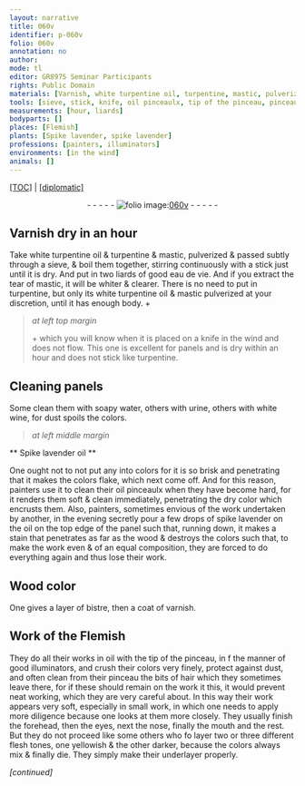 ```yaml
---
layout: narrative
title: 060v
identifier: p-060v
folio: 060v
annotation: no
author:
mode: tl
editor: GR8975 Seminar Participants
rights: Public Domain
materials: [Varnish, white turpentine oil, turpentine, mastic, pulverized & passed subtly through a sieve, eau de vie, mastic, mastic pulverized, soapy water, urine, white wine, Spike lavender oil, spike lavender on the oil, wood, Wood, bistre, varnish, oil, hair]
tools: [sieve, stick, knife, oil pinceaulx, tip of the pinceau, pinceau]
measurements: [hour, liards]
bodyparts: []
places: [Flemish]
plants: [Spike lavender, spike lavender]
professions: [painters, illuminators]
environments: [in the wind]
animals: []
---
```


<p><a href="{{ site.baseurl }}/translation/">[TOC]</a> | <a href="{{ site.baseurl }}/texts/p-060v_tc/" target="_blank">[diplomatic]</a></p><div class="folio" align="center">- - - - - <a href="http://gallica.bnf.fr/ark:/12148/btv1b9059316c/f126.item" target="_blank"><img src="https://cu-mkp.github.io/2017-workshop-edition/assets/photo-icon.png" alt="folio image: " style="display:inline-block; margin-bottom:-3px;"/>060v</a> - - - - - </div>  
  

## <span class="m">Varnish</span> dry in an <span class="ms"><span class="tmp">hour</span></span>

 
Take <span class="m">white <span class="add">turpentine</span> oil</span> <span class="add">&</span> <span class="m">turpentine</span> & <span class="m">mastic, pulverized & passed subtly through a <span class="tl">sieve</span></span>, & boil them together, stirring continuously with a <span class="tl">stick</span> just until it is dry. And put in two <span class="ms">liards</span> of good <span class="m">eau de vie</span>. And if you extract the tear of <span class="m">mastic</span>, it will be whiter & clearer. There is no need to put in <span class="m">turpentine</span>, but only its <span class="m">white turpentine oil</span> & <span class="m">mastic pulverized</span> at your discretion, until it has enough body. \+
 
> *at left top margin*
> 
> 
>   \+ which you will know when it is placed on a <span class="tl">knife</span> <span class="env">in the wind</span> and does not flow. This one is excellent for panels and is dry within an <span class="ms"><span class="tmp">hour</span></span> and does not stick like <span class="m">turpentine</span>.
 
 
  

## Cleaning panels

 
Some clean them with <span class="m">soapy water</span>, others with <span class="m">urine</span>, others with <span class="m">white wine</span>, for dust spoils the colors.

 
> *at left middle margin*
> 
> 
>    

** <span class="m"><span class="pa">Spike lavender</span> oil</span> **

 
One ought not to not put any into colors for it is so brisk and penetrating that it makes the colors flake, which next come off. And for this reason, <span class="pro">painters</span> use it to clean their <span class="tl">oil pinceaulx</span> when they have become hard, for it renders them soft & clean immediately, penetrating the dry color which encrusts them. Also, <span class="pro">painters</span>, sometimes envious of the work undertaken by another, <span class="tmp">in the evening</span> secretly pour a few drops of <span class="m"><span class="pa">spike lavender</span> <span class="del">on the</span> oil</span> on the top edge of the panel such that, running down, it makes a stain that penetrates as far as the <span class="m">wood</span> & destroys the colors such that, to make the work even & of an equal composition, they are forced to do everything again and thus lose their work.

 
  

## <span class="m">Wood</span> color

 
 One gives a layer of <span class="m">bistre</span>, then a coat of <span class="m">varnish</span>.

 
  

## Work of the <span class="pl">Flemish</span>

 
They do all their works in <span class="m">oil</span> with the <span class="tl">tip of the pinceau</span>, in <span class="del">f</span> the manner of good <span class="pro">illuminators</span>, and crush their colors very finely, protect against dust, and often clean from their <span class="tl">pinceau</span> the bits of <span class="m">hair</span> which they sometimes leave there, for if these should remain on the work <span class="del">it this</span>, it would prevent neat working, which they are very careful about. In this way their work appears very soft, especially in small work, in which one needs to apply more diligence because one looks at them more closely. They usually finish the forehead, then the eyes, next the nose, finally the mouth and the rest. But they do not proceed like some others who <span class="del">fo</span> layer two or three different flesh tones, one yellowish & the other darker, because the colors always mix & finally die. They simply <span class="del"><span class="ill"></span></span> make their underlayer properly.
 
*[continued]*
 
